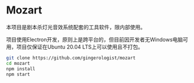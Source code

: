 # Mozart

本项目是剧本杀灯光音效系统配套的工具软件，限内部使用。



项目使用Electron开发，原则上是跨平台的，但目前因开发者无Windows电脑可用，项目仅保证在Ubuntu 20.04 LTS上可以使用且不打包。



```bash
git clone https://github.com/gingerologist/mozart
cd mozart
npm install
npm start
```


